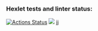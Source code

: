 ### Hexlet tests and linter status:
[![Actions Status](https://github.com/Alessa42/java-project-61/actions/workflows/hexlet-check.yml/badge.svg)](https://github.com/Alessa42/java-project-61/actions)
<a href="https://codeclimate.com/github/Alessa42/java-project-61/maintainability"><img src="https://api.codeclimate.com/v1/badges/b17d6c8d4aef2e88d291/maintainability" /></a>
jj 
